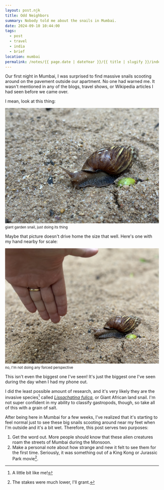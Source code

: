 ```yaml
---
layout: post.njk
title: Odd Neighbors
summary: Nobody told me about the snails in Mumbai.
date: 2024-09-10 10:44:00
tags:
  - post
  - travel
  - india
  - brief
location: mumbai
permalink: /notes/{{ page.date | dateYear }}/{{ title | slugify }}/index.html
---
```


Our first night in Mumbai, I was surprised to find massive snails scooting around on the pavement outside our apartment. No one had warned me. It wasn't mentioned in any of the blogs, travel shows, or Wikipedia articles I had seen before we came over.

I mean, look at this thing:

<div><img src="/img/blog/2024/snail-1.png" loading="lazy" class="blog-pic container" /></div>
<div class="center-text"><small>giant garden snail, just doing its thing</small></div>

Maybe that picture doesn't drive home the size that well. Here's one with my hand nearby for scale:

<div><img src="/img/blog/2024/snail-2.png" loading="lazy" class="blog-pic container" /></div>
<div class="center-text"><small>no, I'm not doing any forced perspective</small></div>

This isn't even the biggest one I've seen! It's just the biggest one I've seen during the day when I had my phone out.

I did the least possible amount of research, and it's very likely they are the invasive species[^1] called _[Lissachatina fulica](https://en.wikipedia.org/wiki/Lissachatina_fulica)_, or Giant African land snail. I'm not super confident in my ability to classify gastropods, though, so take all of this with a grain of salt.

After being here in Mumbai for a few weeks, I've realized that it's starting to feel normal just to see these big snails scooting around near my feet when I'm outside and it's a bit wet. Therefore, this post serves two purposes:
1. Get the word out. More people should know that these alien creatures roam the streets of Mumbai during the Monsoon.
1. Make a personal note about how strange and new it felt to see them for the first time. Seriously, it was something out of a King Kong or Jurassic Park movie[^2].

[^1]: A little bit like me!
[^2]: The stakes were much lower, I'll grant.
